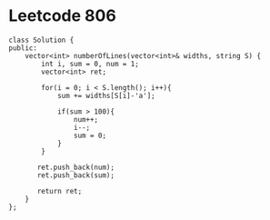 # Leetcode 806
    class Solution {
    public:
        vector<int> numberOfLines(vector<int>& widths, string S) {
            int i, sum = 0, num = 1;
            vector<int> ret;

            for(i = 0; i < S.length(); i++){
                sum += widths[S[i]-'a'];

                if(sum > 100){
                    num++;
                    i--;
                    sum = 0;
                }
            }

           ret.push_back(num);
           ret.push_back(sum); 

           return ret;
        }
    };
